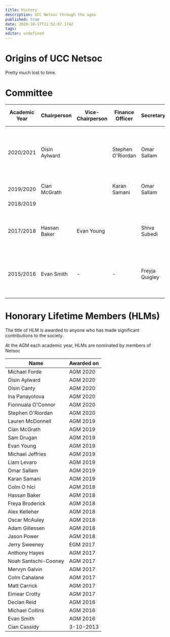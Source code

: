 ```yaml
---
title: History
description: UCC Netsoc through the ages
published: true
date: 2020-10-17T11:52:07.174Z
tags: 
editor: undefined
---
```


# Origins of UCC Netsoc

Pretty much lost to time.

# Committee
[comment]: <> (Copy this table out to https://www.tablesgenerator.com/markdown_tables, parse and repaste it in here)

| Academic Year | Chairperson   | Vice-Chairperson | Finance Officer   | Secretary      | Head SysAdmin        | Events Officer   | Equipment Officer | PROs                            | Esports Coordinator | OCMs                                           | SysAdmins                                                   | First Year Rep  | Ex-Officios  | Communications Officer |
|---------------|---------------|------------------|-------------------|----------------|----------------------|------------------|-------------------|---------------------------------|---------------------|------------------------------------------------|-------------------------------------------------------------|-----------------|--------------|------------------------|
| 2020/2021     | Oisin Aylward |                  | Stephen O'Riordan | Omar Sallam    | Oisin Canty          | Michael Forde    | Luc Fitzgerald    | Nathan Carey, Warren Daly       |                     | Aleksei Ivanov, Raymond Reynolds, Aidan Molloy | James Cotter, Arthan Jansen, Eric Moynihan, Thomas Galligan | Jessica O'Leary | Cian McGrath |                        |
| 2019/2020     | Cian McGrath  |                  | Karan Samani      | Omar Sallam    | Noah Santschi-Cooney | Michael Jeffries | Luc Fitzgerald    |                                 |                     |                                                |                                                             |                 |              |                        |
| 2018/2019     |               |                  |                   |                |                      |                  |                   |                                 |                     |                                                |                                                             |                 |              |                        |
| 2017/2018     | Hassan Baker  | Evan Young       |                   | Shiva Subedi   | Adam Gillessen       | Jason Power      | Alex Kelleher     | Oscar McCauly, Adam Greaney     | -                   | Karan Samani, Sam Drugan, Douglas Lordan       | Freya Broderick, Colm Ó'hIcí, Noah Santschi-Cooney         | Fionn Kelleher  |              |                        |
| 2015/2016     | Evan Smith    | -                | -                 | Freyja Quigley | Joe McEvoy           | Michael Collins  | Declan Reid       | Mervyn Galvin, Daniel Heffernan | -                   | Anthony Hayes, Denise Crowley, Eimear Crotty   | -                                                           | Rob Power       | -            | Matt Carrick           |
|               |               |                  |                   |                |                      |                  |                   |                                 |                     |                                                |                                                             |                 |              |                        |
|               |               |                  |                   |                |                      |                  |                   |                                 |                     |                                                |                                                             |                 |              |                        |


# Honorary Lifetime Members (HLMs)
The title of HLM is awarded to anyone who has made significant contributions to the society.

At the AGM each academic year, HLMs are nominated by members of Netsoc

| Name                 | Awarded on |
|----------------------|------------|
| Michael Forde        | AGM 2020   |
| Oisin Aylward        | AGM 2020   |
| Oisin Canty          | AGM 2020   |
| Ina Panayotova       | AGM 2020   |
| Fionnuala O'Connor   | AGM 2020   |
| Stephen O'Riordan    | AGM 2020   |
| Lauren McDonnell     | AGM 2019   |
| Cian McGrath         | AGM 2019   |
| Sam Drugan           | AGM 2019   |
| Evan Young           | AGM 2019   |
| Michael Jeffries     | AGM 2019   |
| Liam Levaro          | AGM 2019   |
| Omar Sallam          | AGM 2019   |
| Karan Samani         | AGM 2019   |
| Colm O hIci          | AGM 2018   |
| Hassan Baker         | AGM 2018   |
| Freya Broderick      | AGM 2018   |
| Alex Kelleher        | AGM 2018   |
| Oscar McAuley        | AGM 2018   |
| Adam Gillessen       | AGM 2018   |
| Jason Power          | AGM 2018   |
| Jerry Sweeney        | EGM 2017   |
| Anthony Hayes        | AGM 2017   |
| Noah Santschi-Cooney | AGM 2017   |
| Mervyn Galvin        | AGM 2017   |
| Colm Cahalane        | AGM 2017   |
| Matt Carrick         | AGM 2017   |
| Eimear Crotty        | AGM 2017   |
| Declan Reid          | AGM 2016   |
| Michael Collins      | AGM 2016   |
| Evan Smith           | AGM 2016   |
| Cian Cassidy         | 3-10-2013  |